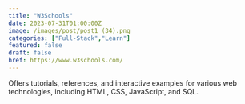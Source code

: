 ```yaml
---
title: "W3Schools"
date: 2023-07-31T01:00:00Z
image: /images/post/post1 (34).png
categories: ["Full-Stack","Learn"]
featured: false
draft: false
href: https://www.w3schools.com/
---
```

Offers tutorials, references, and interactive examples for various web technologies, including HTML, CSS, JavaScript, and SQL.
